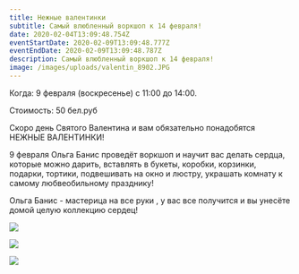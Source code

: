```yaml
---
title: Нежные валентинки
subtitle: Самый влюбленный воркшоп к 14 февраля!
date: 2020-02-04T13:09:48.754Z
eventStartDate: 2020-02-09T13:09:48.777Z
eventEndDate: 2020-02-09T13:09:48.787Z
description: Самый влюбленный воркшоп к 14 февраля!
image: /images/uploads/valentin_8902.JPG
---
```

Когда: 9 февраля (воскресенье) с 11:00 до 14:00. 

Стоимость: 50 бел.руб



Скоро день Святого Валентина и вам обязательно понадобятся  НЕЖНЫЕ ВАЛЕНТИНКИ!


9 февраля Ольга Банис проведёт воркшоп и научит вас делать сердца, которые можно дарить, вставлять в букеты, коробки, корзинки, подарки, тортики, подвешивать на окно и люстру, украшать комнату к самому любвеобильному празднику! 

Ольга Банис - мастерица на все руки , у вас все получится и вы унесёте домой целую коллекцию сердец!

![](/images/uploads/valentin_8909.JPG)

![](/images/uploads/valentin_8919.JPG)

![](/images/uploads/valentin_8921.JPG)
